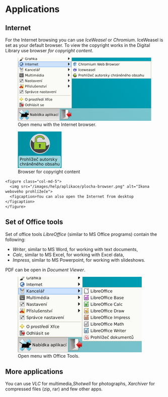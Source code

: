 # Applications

## Internet
For the Internet browsing you can use *IceWeasel* or *Chromium*. IceWeasel is set as your default browser. To view the copyright works in the Digital Library use browser *for copyright content*.

<figure>
  <img src="/images/help/aplikace/menu-internet.png" alt="XFCE menu Internet">
  <figcaption>Open menu with the Internet browser.</figcaption>
</figure>

<div class="row">
    <figure class="col-md-5 col-md-offset-1">
      <img src="/images/help/aplikace/plocha-pacho.png" alt="Ikona prohlížeče chráněného obsahu">
      <figcaption> Browser for copyright content </figcaption>
    </figure>
    
    <figure class="col-md-5">
      <img src="/images/help/aplikace/plocha-browser.png" alt="Ikona webového prohlížeče">
      <figcaption>You can also open the Internet from desktop </figcaption>
    </figure>
</div>

## Set of Office tools
Set of office tools *LibreOffice* (similar to MS Office programs) contain the following:

* *Writer*, similar to MS Word, for working with text documents,
* *Calc*, similar to MS Excel, for working with Excel data,
* *Impress*, similar to MS Powerpoint, for working with slideshows.

PDF can be open in *Document Viewer*.

<figure>
  <img src="/images/help/aplikace/menu-office.png" alt="Menu Kancelářské aplikace">
  <figcaption> Open menu with Office Tools.</figcaption>
</figure>

## More applications
You can use *VLC* for multimedia,*Shotwell* for photographs, *Xarchiver* for compressed files (zip, rar) and few other apps.
